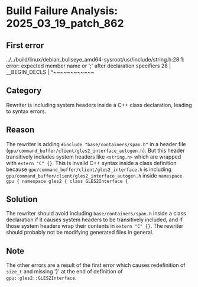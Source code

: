# Build Failure Analysis: 2025_03_19_patch_862

## First error

../../build/linux/debian_bullseye_amd64-sysroot/usr/include/string.h:28:1: error: expected member name or ';' after declaration specifiers
  28 | __BEGIN_DECLS
      | ^~~~~~~~~~~~~

## Category
Rewriter is including system headers inside a C++ class declaration, leading to syntax errors.

## Reason
The rewriter is adding `#include "base/containers/span.h"` in a header file (`gpu/command_buffer/client/gles2_interface_autogen.h`). But this header transitively includes system headers like `<string.h>` which are wrapped with `extern "C" {}`. This is invalid C++ syntax inside a class definition because `gpu/command_buffer/client/gles2_interface.h` is including `gpu/command_buffer/client/gles2_interface_autogen.h` inside `namespace gpu { namespace gles2 { class GLES2Interface {`

## Solution
The rewriter should avoid including `base/containers/span.h` inside a class declaration if it causes system headers to be transitively included, and if those system headers wrap their contents in `extern "C" {}`. The rewriter should probably not be modifying generated files in general.

## Note
The other errors are a result of the first error which causes redefinition of `size_t` and missing '}' at the end of definition of `gpu::gles2::GLES2Interface`.